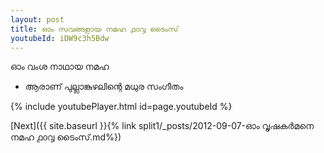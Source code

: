 ```yaml
---
layout: post
title: ഓം സവങ്ങളായ നമഹ ൧൦൮ ടൈംസ്
youtubeId: iDW9c3h5Bdw
---
```

 
 
 ഓം വംശ നാഥായ നമഹ 
 
 -  ആരാണ് പുല്ലാങ്കുഴലിന്റെ മധുര സംഗീതം 
 
  
 
  
 
 
 
 
 
 


{% include youtubePlayer.html id=page.youtubeId %}
 
[Next]({{ site.baseurl }}{% link  split1/_posts/2012-09-07-ഓം വൃഷകർമനെ നമഹ ൧൦൮ ടൈംസ്.md%})
 
